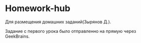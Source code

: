 # Homework-hub
Для размещения домашних заданий(Зырянов Д.).

Задание с первого урока было отправленно на прямую через GeekBrains.

